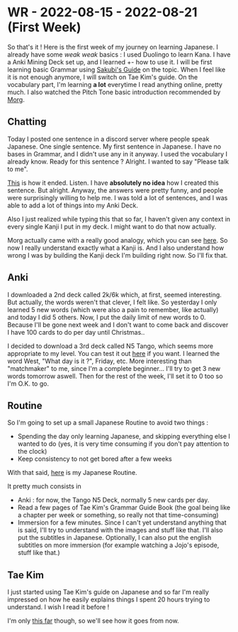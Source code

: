 # WR - 2022-08-15  - 2022-08-21 (First Week)

So that's it ! Here is the first week of my journey on learning Japanese. I already have some *weak weak* basics : I used Duolingo to learn Kana. I have a Anki Mining Deck set up, and I learned +- how to use it. I will be first learning basic Grammar using [Sakubi's Guide](https://sakubi.neocities.org/#) on the topic. When I feel like it is not enough anymore, I will switch on Tae Kim's guide. On the vocabulary part, I'm learning **a lot** everytime I read anything online, pretty much. I also watched the Pitch Tone basic introduction recommended by [Morg](https://morgs.systems).

## Chatting

Today I posted one sentence in a discord server where people speak Japanese. One single sentence. My first sentence in Japanese. I have no bases in Grammar, and I didn't use any in it anyway. I used the vocabulary I already know. Ready for this sentence ? Alright. I wanted to say "Please talk to me". 

[This](https://cdn.discordapp.com/attachments/945027080037498890/1008769038572327052/unknown.png) is how it ended. Listen. I have **absolutely no idea** how I created this sentence. But alright. Anyway, the answers were pretty funny, and people were surprisingly willing to help me. I was told a lot of sentences, and I was able to add a lot of things into my Anki Deck.

Also I just realized while typing this that so far, I haven't given any context in every single Kanji I put in my deck. I might want to do that now actually.

Morg actually came with a really good analogy, which you can see [here](https://cdn.discordapp.com/attachments/945027080037498890/1008774425501499453/unknown.png). So now I really understand exactly what a Kanji is. And I also understand how wrong I was by building the Kanji deck I'm building right now. So I'll fix that.

## Anki

I downloaded a 2nd deck called 2k/6k which, at first, seemed interesting. But actually, the words weren't that clever, I felt like. So yesterday I only learned 5 new words (which were also a pain to remember, like actually) and today I did 5 others. Now, I put the daily limit of new words to 0. Because I'll be gone next week and I don't want to come back and discover I have 100 cards to do per day until Christmas..

I decided to download a 3rd deck called N5 Tango, which seems more appropriate to my level. You can test it out [here](https://drive.google.com/file/d/1pMlJvSrKQOSaiN8sPLdNDvWP31EClxDO/view) if you want. I learned the word West, "What day is it ?", Friday, etc. More interesting than "matchmaker" to me, since I'm a complete beginner... I'll try to get 3 new words tomorrow aswell. Then for the rest of the week, I'll set it to 0 too so I'm O.K. to go.

## Routine
So I'm going to set up a small Japanese Routine to avoid two things :
- Spending the day only learning Japanese, and skipping everything else I wanted to do (yes, it is very time consuming if you don't pay attention to the clock)
- Keep consistency to not get bored after a few weeks

With that said, [here](https://cdn.discordapp.com/attachments/945027080037498890/1008985508032024596/unknown.png) is my Japanese Routine.

It pretty much consists in 
- Anki : for now, the Tango N5 Deck, normally 5 new cards per day.
- Read a few pages of Tae Kim's Grammar Guide Book (the goal being like a chapter per week or something, so really not that time-consuming)
- Immersion for a few minutes. Since I can't yet understand anything that is said, I'll try to understand with the images and stuff like that. I'll also put the subtitles in Japanese. Optionally, I can also put the english subtitles on more immersion (for example watching a Jojo's episode, stuff like that.)

## Tae Kim

I just started using Tae Kim's guide on Japanese and so far I'm really impressed on how he easily explains things I spent 20 hours trying to understand. I wish I read it before ! 

I'm only [this far](https://guidetojapanese.org/learn/grammar/kanji) though, so we'll see how it goes from now.